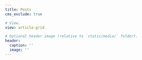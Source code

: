 ```yaml
---
title: Posts
cms_exclude: true

# View.
view: article-grid

# Optional header image (relative to `static/media/` folder).
header:
  caption: ''
  image: ''
---
```

